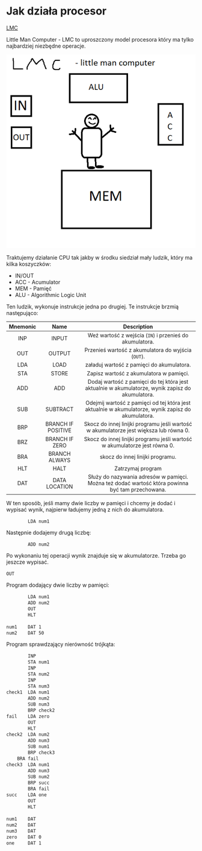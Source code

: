 # Jak działa procesor

[LMC](https://www.101computing.net/lmc-simulator/)

Little Man Computer - LMC to uproszczony model procesora który ma tylko najbardziej niezbędne operacje.

![LMC-schemat](temat2/LMC.png)

Traktujemy działanie CPU tak jakby w środku siedział mały ludzik, który ma kilka koszyczków:

- IN/OUT
- ACC - Acumulator
- MEM - Pamięć
- ALU - Algorithmic Logic Unit

Ten ludzik, wykonuje instrukcje jedna po drugiej.
Te instrukcje brzmią następująco:

| Mnemonic |        Name        |                                             Description                                            |
|:--------:|:------------------:|:--------------------------------------------------------------------------------------------------:|
|    INP   |        INPUT       |                       Weź wartość z wejścia (`IN`) i przenieś do akumulatora.                      |
|    OUT   |       OUTPUT       |                         Przenieś wartość z akumulatora do wyjścia (`OUT`).                         |
|    LDA   |        LOAD        |                              załaduj wartość z pamięci do akumulatora.                             |
|    STA   |        STORE       |                               Zapisz wartość z akumulatora w pamięci.                              |
|    ADD   |         ADD        |  Dodaj wartość z pamięci do tej która jest aktualnie w akumulatorze, wynik zapisz do akumulatora.  |
|    SUB   |      SUBTRACT      | Odejmij wartość z pamięci od tej która jest aktualnie w akumulatorze, wynik zapisz do akumulatora. |
|    BRP   | BRANCH IF POSITIVE |       Skocz do innej linijki programu jeśli wartość w akumulatorze jest większa lub równa 0.       |
|    BRZ   |   BRANCH IF ZERO   |             Skocz do innej linijki programu jeśli wartość w akumulatorze jest równa 0.             |
|    BRA   |    BRANCH ALWAYS   |                                  skocz do innej linijki programu.                                  |
|    HLT   |        HALT        |                                          Zatrzymaj program                                         |
|    DAT   |    DATA LOCATION   |  Służy do nazywania adresów w pamięci. Można też dodać wartość która powinna być tam przechowana.  |


W ten sposób, jeśli mamy dwie liczby w pamięci i chcemy je dodać i wypisać wynik, najpierw ładujemy jedną z nich do akumulatora.
```
        LDA num1
```
Następnie dodajemy drugą liczbę:
```
        ADD num2
```
Po wykonaniu tej operacji wynik znajduje się w akumulatorze. Trzeba go jeszcze wypisać.
```
OUT
```

Program dodający dwie liczby w pamięci:
```
        LDA num1
        ADD num2
        OUT
        HLT
		
num1    DAT 1
num2    DAT 50 
```


Program sprawdzający nierówność trójkąta:
```
        INP
        STA num1
        INP
        STA num2
        INP
        STA num3
check1	LDA num1
        ADD num2
        SUB num3
        BRP check2
fail    LDA zero
        OUT
        HLT
check2  LDA num2
        ADD num3
        SUB num1
        BRP check3
	BRA fail
check3  LDA num1
        ADD num3
        SUB num2
        BRP succ
        BRA fail
succ    LDA one
        OUT
        HLT
		
num1    DAT
num2    DAT
num3    DAT
zero    DAT 0
one     DAT 1
```